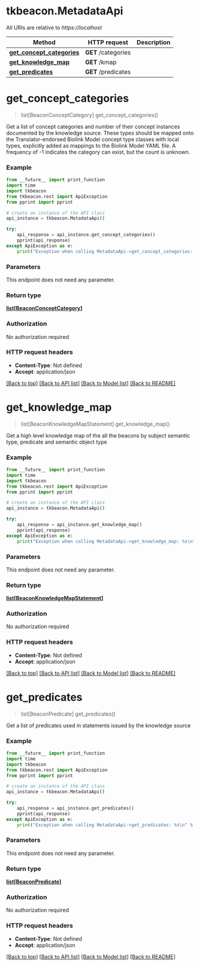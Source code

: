 # tkbeacon.MetadataApi

All URIs are relative to *https://localhost*

Method | HTTP request | Description
------------- | ------------- | -------------
[**get_concept_categories**](MetadataApi.md#get_concept_categories) | **GET** /categories | 
[**get_knowledge_map**](MetadataApi.md#get_knowledge_map) | **GET** /kmap | 
[**get_predicates**](MetadataApi.md#get_predicates) | **GET** /predicates | 


# **get_concept_categories**
> list[BeaconConceptCategory] get_concept_categories()



Get a list of concept categories and number of their concept instances documented by the knowledge source. These types should be mapped onto the Translator-endorsed Biolink Model concept type classes with local types, explicitly added as mappings to the Biolink Model YAML file. A frequency of -1 indicates the category can exist, but the count is unknown. 

### Example
```python
from __future__ import print_function
import time
import tkbeacon
from tkbeacon.rest import ApiException
from pprint import pprint

# create an instance of the API class
api_instance = tkbeacon.MetadataApi()

try:
    api_response = api_instance.get_concept_categories()
    pprint(api_response)
except ApiException as e:
    print("Exception when calling MetadataApi->get_concept_categories: %s\n" % e)
```

### Parameters
This endpoint does not need any parameter.

### Return type

[**list[BeaconConceptCategory]**](BeaconConceptCategory.md)

### Authorization

No authorization required

### HTTP request headers

 - **Content-Type**: Not defined
 - **Accept**: application/json

[[Back to top]](#) [[Back to API list]](../README.md#documentation-for-api-endpoints) [[Back to Model list]](../README.md#documentation-for-models) [[Back to README]](../README.md)

# **get_knowledge_map**
> list[BeaconKnowledgeMapStatement] get_knowledge_map()



Get a high level knowledge map of the all the beacons by subject semantic type, predicate and semantic object type 

### Example
```python
from __future__ import print_function
import time
import tkbeacon
from tkbeacon.rest import ApiException
from pprint import pprint

# create an instance of the API class
api_instance = tkbeacon.MetadataApi()

try:
    api_response = api_instance.get_knowledge_map()
    pprint(api_response)
except ApiException as e:
    print("Exception when calling MetadataApi->get_knowledge_map: %s\n" % e)
```

### Parameters
This endpoint does not need any parameter.

### Return type

[**list[BeaconKnowledgeMapStatement]**](BeaconKnowledgeMapStatement.md)

### Authorization

No authorization required

### HTTP request headers

 - **Content-Type**: Not defined
 - **Accept**: application/json

[[Back to top]](#) [[Back to API list]](../README.md#documentation-for-api-endpoints) [[Back to Model list]](../README.md#documentation-for-models) [[Back to README]](../README.md)

# **get_predicates**
> list[BeaconPredicate] get_predicates()



Get a list of predicates used in statements issued by the knowledge source 

### Example
```python
from __future__ import print_function
import time
import tkbeacon
from tkbeacon.rest import ApiException
from pprint import pprint

# create an instance of the API class
api_instance = tkbeacon.MetadataApi()

try:
    api_response = api_instance.get_predicates()
    pprint(api_response)
except ApiException as e:
    print("Exception when calling MetadataApi->get_predicates: %s\n" % e)
```

### Parameters
This endpoint does not need any parameter.

### Return type

[**list[BeaconPredicate]**](BeaconPredicate.md)

### Authorization

No authorization required

### HTTP request headers

 - **Content-Type**: Not defined
 - **Accept**: application/json

[[Back to top]](#) [[Back to API list]](../README.md#documentation-for-api-endpoints) [[Back to Model list]](../README.md#documentation-for-models) [[Back to README]](../README.md)

